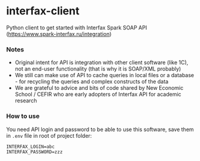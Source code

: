 # interfax-client
Python client to get started with Interfax Spark SOAP API (https://www.spark-interfax.ru/integration)

### Notes

- Original intent for API is integration with other client software (like 1C), not an end-user functionality (that is why it is SOAP/XML probably)
- We still can make use of API to cache queries in local files or a database - for recycling the queries and complex constructs of the data
- We are grateful to advice and bits of code shared by New Economic School / CEFIR who are early adopters of Interfax API for academic research

### How to use

You need API login and password to be able to use this software, save them in `.env` file in root of project folder:

```
INTERFAX_LOGIN=abc
INTERFAX_PASSWORD=zzz
```

